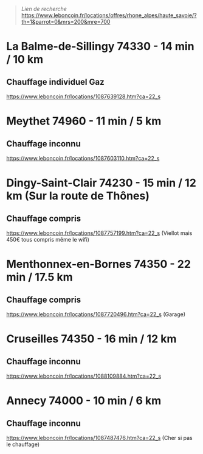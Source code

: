 > *Lien de recherche*
> https://www.leboncoin.fr/locations/offres/rhone_alpes/haute_savoie/?th=1&parrot=0&mrs=200&mre=700

# La Balme-de-Sillingy 74330 - 14 min / 10 km
## Chauffage individuel Gaz
https://www.leboncoin.fr/locations/1087639128.htm?ca=22_s

# Meythet 74960 - 11 min / 5 km
## Chauffage inconnu
https://www.leboncoin.fr/locations/1087603110.htm?ca=22_s

# Dingy-Saint-Clair 74230 - 15 min / 12 km (Sur la route de Thônes)
## Chauffage compris
https://www.leboncoin.fr/locations/1087757199.htm?ca=22_s (Viellot mais 450€ tous compris même le wifi)

# Menthonnex-en-Bornes 74350 - 22 min / 17.5 km
## Chauffage compris
https://www.leboncoin.fr/locations/1087720496.htm?ca=22_s (Garage)

# Cruseilles 74350 - 16 min / 12 km
## Chauffage inconnu
https://www.leboncoin.fr/locations/1088109884.htm?ca=22_s

# Annecy 74000 - 10 min / 6 km
## Chauffage inconnu
https://www.leboncoin.fr/locations/1087487476.htm?ca=22_s (Cher si pas le chauffage)
